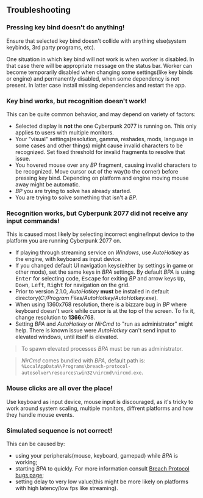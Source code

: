 ## Troubleshooting

### Pressing key bind doesn't do anything!

Ensure that selected key bind doesn't collide with anything else(system keybinds, 3rd party programs, etc).

One situation in which key bind will not work is when worker is disabled. In that case there will be appropriate message on the status bar. Worker can become temporarily disabled when changing some settings(like key binds or engine) and permanently disabled, when some dependency is not present. In latter case install missing dependencies and restart the app.

### Key bind works, but recognition doesn't work!

This can be quite common behavior, and may depend on variety of factors:

- Selected display is **not** the one Cyberpunk 2077 is running on. This only applies to users with multiple monitors.
- Your "visual" settings(resolution, gamma, reshades, mods, language in some cases and other things) might cause invalid characters to be recognized. Set fixed threshold for invalid fragments to resolve that issue.
- You hovered mouse over any _BP_ fragment, causing invalid characters to be recognized. Move cursor out of the way(to the corner) before pressing key bind. Depending on platform and engine moving mouse away might be automatic.
- _BP_ you are trying to solve has already started.
- You are trying to solve something that isn't a _BP_.

### Recognition works, but Cyberpunk 2077 did not receive any input commands!

This is caused most likely by selecting incorrect engine/input device to the platform you are running Cyberpunk 2077 on.

- If playing through streaming service on _Windows_, use _AutoHotkey_ as the engine, with keyboard as input device.
- If you changed default UI navigation keys(either by settings in game or other mods), set the same keys in _BPA_ settings. By default _BPA_ is using <kbd>Enter</kbd> for selecting code, <kbd>Escape</kbd> for exiting _BP_ and arrow keys <kbd>Up</kbd>, <kbd>Down</kbd>, <kbd>Left</kbd>, <kbd>Right</kbd> for navigation on the grid.
- Prior to version 2.1.0, _AutoHotkey_ **must** be installed in default directory(_C:/Program Files/AutoHotkey/AutoHotkey.exe_).
- When using 1360x768 resolution, there is a bizzare bug in _BP_ where keyboard doesn't work while cursor is at the top of the screen. To fix it, change resolution to **1366**x768.
- Setting _BPA_ and _AutoHotkey_ or _NirCmd_ to "run as administrator" might help. There is known issue were _AutoHotkey_ can't send input to elevated windows, until itself is elevated.

> To spawn elevated processes _BPA_ must be run as administrator.

> _NirCmd_ comes bundled with _BPA_, default path is: `%LocalAppData%\Programs\breach-protocol-autosolver\resources\win32\nircmd\nircmd.exe`.

### Mouse clicks are all over the place!

Use keyboard as input device, mouse input is discouraged, as it's tricky to work around system scaling, multiple monitors, diffrent platforms and how they handle mouse events.

### Simulated sequence is not correct!

This can be caused by:

- using your peripherals(mouse, keyboard, gamepad) while _BPA_ is working;
- starting _BPA_ to quickly. For more information consult [Breach Protocol bugs page](bugs.md);
- setting delay to very low value(this might be more likely on platforms with high latency/low fps like streaming).
